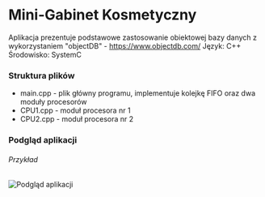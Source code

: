 # Mini-Gabinet Kosmetyczny

Aplikacja prezentuje podstawowe zastosowanie obiektowej bazy danych z wykorzystaniem "objectDB" - https://www.objectdb.com/
Język: C++
Środowisko: SystemC

### Struktura plików

* main.cpp - plik główny programu, implementuje kolejkę FIFO oraz dwa moduły procesorów
* CPU1.cpp - moduł procesora nr 1
* CPU2.cpp - moduł procesora nr 2

### Podgląd aplikacji
###### Przykład
![Podgląd aplikacji](https://github.com/Happis255/SystemyWbudowane_2020_PROJEKT/blob/master/01.png) 
